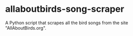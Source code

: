 # allaboutbirds-song-scraper
 A Python script that scrapes all the bird songs from the site "AllAboutBirds.org".
